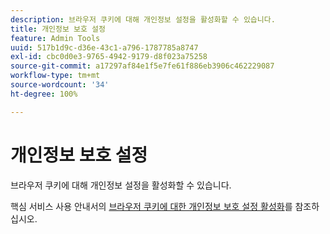 ```yaml
---
description: 브라우저 쿠키에 대해 개인정보 설정을 활성화할 수 있습니다.
title: 개인정보 보호 설정
feature: Admin Tools
uuid: 517b1d9c-d36e-43c1-a796-1787785a8747
exl-id: cbc0d0e3-9765-4942-9179-d8f023a75258
source-git-commit: a17297af84e1f5e7fe61f886eb3906c462229087
workflow-type: tm+mt
source-wordcount: '34'
ht-degree: 100%

---
```


# 개인정보 보호 설정

브라우저 쿠키에 대해 개인정보 설정을 활성화할 수 있습니다.

핵심 서비스 사용 안내서의 [브라우저 쿠키에 대한 개인정보 보호 설정 활성화](https://experienceleague.adobe.com/docs/core-services/interface/ec-cookies/browser-cookie-settings.html?lang=ko)를 참조하십시오.
